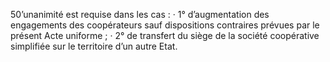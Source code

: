 50’unanimité est requise dans les cas :
· 1° d’augmentation des engagements des coopérateurs sauf dispositions contraires prévues
par le présent Acte uniforme ;
· 2° de transfert du siège de la société coopérative simplifiée sur le territoire d’un autre Etat.